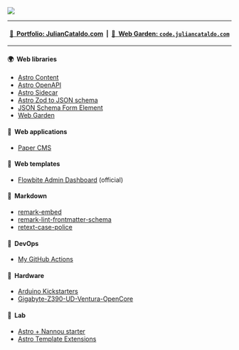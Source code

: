 ![](https://www.juliancataldo.com/projet/entropicity/main_gallery/Entropicity-TheMan-JulianCataldo-CNek--w1024px.jpg)

---

<div align="center">

#### [📓  Portfolio: JulianCataldo.com](https://www.juliancataldo.com/)  |  [🌱  Web Garden: `code.juliancataldo.com`](https://code.juliancataldo.com)

</div>

<!--
---

```
      |         | _)                    ___|         |           |      |
      |  |   |  |  |   _` |  __ \      |       _` |  __|   _` |  |   _` |   _ \
  \   |  |   |  |  |  (   |  |   |     |      (   |  |    (   |  |  (   |  (   |
 \___/  \__,_| _| _| \__,_| _|  _|    \____| \__,_| \__| \__,_| _| \__,_| \___/
```
-->

---
 
<!--
<div align="center">
  <a href="https://github.com/JulianCataldo/JulianCataldo">
    <img src="https://github-readme-stats.vercel.app/api/top-langs/?username=JulianCataldo&layout=compact" />
  </a>
</div>
-->

<a rel="me" href="https://indieweb.social/@julian_cataldo"></a>

#### 🌍  Web libraries

<!-- keep-sorted start -->

- [Astro Content](https://github.com/JulianCataldo/astro-content)
- [Astro OpenAPI](https://github.com/JulianCataldo/astro-openapi)
- [Astro Sidecar](https://github.com/JulianCataldo/astro-sidecar)
- [Astro Zod to JSON schema](https://github.com/JulianCataldo/astro-zod-to-json-schema)
- [JSON Schema Form Element](https://github.com/json-schema-form-element/jsfe)
- [Web Garden](https://github.com/JulianCataldo/web-garden)

<!-- keep-sorted end -->

#### 🚀  Web applications

<!-- keep-sorted start -->

- [Paper CMS](https://github.com/JulianCataldo/paper-cms)

<!-- keep-sorted end -->

#### 📜  Web templates

<!-- keep-sorted start -->

- [Flowbite Admin Dashboard](https://github.com/themesberg/flowbite-admin-dashboard) (official)

<!-- keep-sorted end -->

#### 📝  Markdown

<!-- keep-sorted start -->

- [remark-embed](https://github.com/JulianCataldo/remark-embed)
- [remark-lint-frontmatter-schema](https://github.com/JulianCataldo/remark-lint-frontmatter-schema)
- [retext-case-police](https://github.com/JulianCataldo/retext-case-police)

<!-- keep-sorted end -->

#### 🛫  DevOps

- [My GitHub Actions](https://github.com/JulianCataldo/gh-actions)

#### 🔩  Hardware

<!-- keep-sorted start -->

- [Arduino Kickstarters](https://github.com/JulianCataldo/arduino-kickstarters)
- [Gigabyte-Z390-UD-Ventura-OpenCore](https://github.com/JulianCataldo/Gigabyte-Z390-UD-Ventura-OpenCore)

<!-- keep-sorted end -->

#### 🧨  Lab

<!-- keep-sorted start -->

- [Astro + Nannou starter](https://github.com/JulianCataldo/astro-nannou-starter)
- [Astro Template Extensions](https://github.com/JulianCataldo/astro-template-extensions)

<!-- keep-sorted end -->

